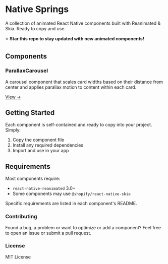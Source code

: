 # Native Springs

A collection of animated React Native components built with Reanimated & Skia. Ready to copy and use.

⭐ **Star this repo to stay updated with new animated components!**

## Components

### ParallaxCarousel

A carousel component that scales card widths based on their distance from center and applies parallax motion to content within each card.

[View →](./ParallaxCarousel)

## Getting Started

Each component is self-contained and ready to copy into your project. Simply:

1. Copy the component file
2. Install any required dependencies
3. Import and use in your app

## Requirements

Most components require:

- `react-native-reanimated` 3.0+
- Some components may use `@shopify/react-native-skia`

Specific requirements are listed in each component's README.

### Contributing

Found a bug, a problem or want to optimize or add a component? Feel free to open an issue or submit a pull request.

### License

MIT License
